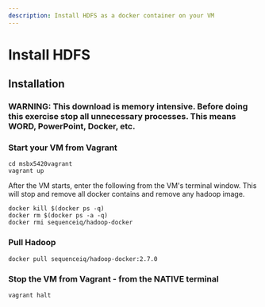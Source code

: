 ```yaml
---
description: Install HDFS as a docker container on your VM
---
```


# Install HDFS

## Installation

### WARNING:  This download is memory intensive.  Before doing this exercise stop all unnecessary processes.  This means WORD, PowerPoint, Docker, etc.

### Start your VM from Vagrant

```text
cd msbx5420vagrant
vagrant up
```

After the VM starts, enter the following from the VM's terminal window.  This will stop and remove all docker contains and remove any hadoop image.

```text
docker kill $(docker ps -q)
docker rm $(docker ps -a -q)
docker rmi sequenceiq/hadoop-docker
```

### Pull Hadoop <a id="pull-and-run-hadoop"></a>

```text
docker pull sequenceiq/hadoop-docker:2.7.0
```

### Stop the VM from Vagrant - from the NATIVE terminal <a id="stop-the-vm-from-vagrant-from-the-native-terminal"></a>

```text
vagrant halt
```

